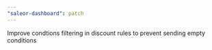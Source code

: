 ```yaml
---
"saleor-dashboard": patch
---
```


Improve condtions filtering in discount rules to prevent sending empty conditions
